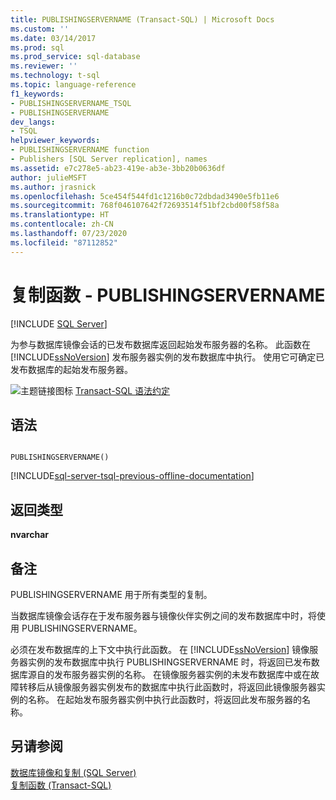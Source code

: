```yaml
---
title: PUBLISHINGSERVERNAME (Transact-SQL) | Microsoft Docs
ms.custom: ''
ms.date: 03/14/2017
ms.prod: sql
ms.prod_service: sql-database
ms.reviewer: ''
ms.technology: t-sql
ms.topic: language-reference
f1_keywords:
- PUBLISHINGSERVERNAME_TSQL
- PUBLISHINGSERVERNAME
dev_langs:
- TSQL
helpviewer_keywords:
- PUBLISHINGSERVERNAME function
- Publishers [SQL Server replication], names
ms.assetid: e7c278e5-ab23-419e-ab3e-3bb20b0636df
author: julieMSFT
ms.author: jrasnick
ms.openlocfilehash: 5ce454f544fd1c1216b0c72dbdad3490e5fb11e6
ms.sourcegitcommit: 768f046107642f72693514f51bf2cbd00f58f58a
ms.translationtype: HT
ms.contentlocale: zh-CN
ms.lasthandoff: 07/23/2020
ms.locfileid: "87112852"
---
```

# <a name="replication-functions---publishingservername"></a>复制函数 - PUBLISHINGSERVERNAME
[!INCLUDE [SQL Server](../../includes/applies-to-version/sqlserver.md)]

  为参与数据库镜像会话的已发布数据库返回起始发布服务器的名称。 此函数在 [!INCLUDE[ssNoVersion](../../includes/ssnoversion-md.md)] 发布服务器实例的发布数据库中执行。 使用它可确定已发布数据库的起始发布服务器。  
  
 ![主题链接图标](../../database-engine/configure-windows/media/topic-link.gif "“主题链接”图标") [Transact-SQL 语法约定](../../t-sql/language-elements/transact-sql-syntax-conventions-transact-sql.md)  
  
## <a name="syntax"></a>语法  
  
```  
  
PUBLISHINGSERVERNAME()  
```  
  
[!INCLUDE[sql-server-tsql-previous-offline-documentation](../../includes/sql-server-tsql-previous-offline-documentation.md)]

## <a name="return-types"></a>返回类型
 **nvarchar**  
  
## <a name="remarks"></a>备注  
 PUBLISHINGSERVERNAME 用于所有类型的复制。  
  
 当数据库镜像会话存在于发布服务器与镜像伙伴实例之间的发布数据库中时，将使用 PUBLISHINGSERVERNAME。  
  
 必须在发布数据库的上下文中执行此函数。 在 [!INCLUDE[ssNoVersion](../../includes/ssnoversion-md.md)] 镜像服务器实例的发布数据库中执行 PUBLISHINGSERVERNAME 时，将返回已发布数据库源自的发布服务器实例的名称。 在镜像服务器实例的未发布数据库中或在故障转移后从镜像服务器实例发布的数据库中执行此函数时，将返回此镜像服务器实例的名称。 在起始发布服务器实例中执行此函数时，将返回此发布服务器的名称。  
  
## <a name="see-also"></a>另请参阅  
 [数据库镜像和复制 (SQL Server)](../../database-engine/database-mirroring/database-mirroring-and-replication-sql-server.md)   
 [复制函数 (Transact-SQL)](https://msdn.microsoft.com/library/53702dee-de58-47d5-a552-7f32000f77d4)  
  
  
